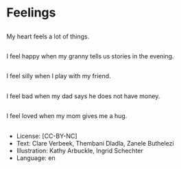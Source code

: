 # Feelings

##
My heart feels a lot of
things.

##
I feel happy when my
granny tells us stories
in the evening.

##
I feel silly when I play
with my friend.

##
I feel bad when my dad
says he does not have
money.

##
I feel loved when my
mom gives me a hug.

##
* License: [CC-BY-NC]
* Text: Clare Verbeek, Thembani Dladla, Zanele Buthelezi
* Illustration: Kathy Arbuckle, Ingrid Schechter
* Language: en
